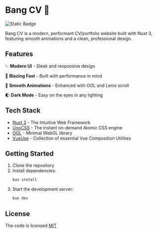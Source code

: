 # **Bang CV** 🚀

![Static Badge](https://img.shields.io/badge/license-MIT-brightgreen?label=LICENSE)

Bang CV is a modern, performant CV/portfolio website built with Nuxt 3, featuring smooth animations and a clean, professional design.

## Features

✨ **Modern UI** - Sleek and responsive design

🚀 **Blazing Fast** - Built with performance in mind

🎨 **Smooth Animations** - Enhanced with OGL and Lenis scroll

🌓 **Dark Mode** - Easy on the eyes in any lighting

## Tech Stack

- [Nuxt 3](https://nuxt.com) - The Intuitive Web Framework
- [UnoCSS](https://unocss.dev) - The instant on-demand Atomic CSS engine
- [OGL](https://github.com/oframe/ogl) - Minimal WebGL library
- [VueUse](https://vueuse.org) - Collection of essential Vue Composition Utilities

## Getting Started

1. Clone the repository
2. Install dependencies:
   ```bash
   bun install
   ```
3. Start the development server:
   ```bash
   bun dev
   ```

## License

The code is licensed [MIT](LICENSE)
